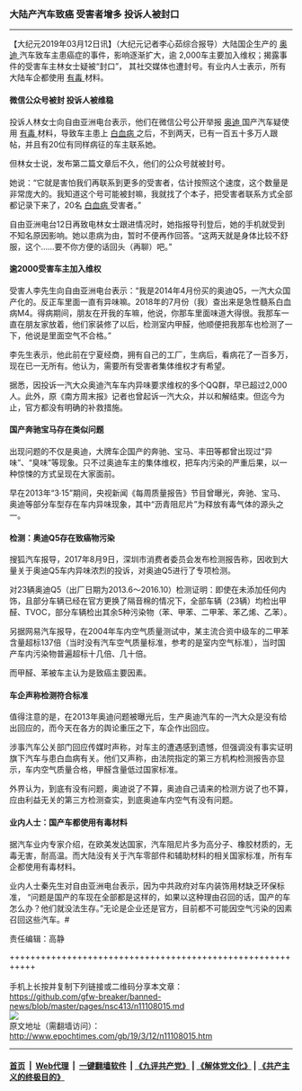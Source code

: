 ### 大陆产汽车致癌 受害者增多 投诉人被封口
------------------------

<p>
 【大纪元2019年03月12日讯】（大纪元记者李心茹综合报导）大陆国企生产的
 <a href="http://www.epochtimes.com/gb/tag/%E5%A5%A5%E8%BF%AA.html">
  奥迪
 </a>
 汽车致车主患癌症的事件，影响逐渐扩大，逾 2,000车主要加入维权；揭露事件的受害车主林女士疑被“封口”， 其社交媒体也遭封号。有业内人士表示，所有大陆车企都使用
 <a href="http://www.epochtimes.com/gb/tag/%E6%9C%89%E6%AF%92.html">
  有毒
 </a>
 材料。
</p>
<h4>
 微信公众号被封 投诉人被维稳
</h4>
<p>
 投诉人林女士向自由亚洲电台表示，他们在微信公号公开举报
 <a href="http://www.epochtimes.com/gb/tag/%E5%A5%A5%E8%BF%AA.html">
  奥迪
 </a>
 国产汽车疑使用
 <a href="http://www.epochtimes.com/gb/tag/%E6%9C%89%E6%AF%92.html">
  有毒
 </a>
 材料，导致车主患上
 <a href="http://www.epochtimes.com/gb/tag/%E7%99%BD%E8%A1%80%E7%97%85.html">
  白血病
 </a>
 之后，不到两天，已有一百五十多万人跟帖，并且有20位有同样病征的车主联系她。
</p>
<p>
 但林女士说，发布第二篇文章后不久，他们的公众号就被封号。
</p>
<p>
 她说：“它就是害怕我们再联系到更多的受害者，估计按照这个速度，这个数量是非常庞大的。我知道这个号可能被封嘛，我就找了个本子，把受害者联系方式全部都记录下来了，20名
 <a href="http://www.epochtimes.com/gb/tag/%E7%99%BD%E8%A1%80%E7%97%85.html">
  白血病
 </a>
 受害者。”
</p>
<p>
 自由亚洲电台12日再致电林女士跟进情况时，她指报导刊登后，她的手机就受到不知名原因影响。她以患病为由，暂时不便再作回答。“这两天就是身体比较不舒服，这个……要不你方便的话回头（再聊）吧。”
</p>
<h4>
 逾2000受害车主加入维权
</h4>
<p>
 受害人李先生向自由亚洲电台表示：“我是2014年4月份买的奥迪Q5，一汽大众国产化的。反正车里面一直有异味嘛。2018年的7月份（我）查出来是急性髓系白血病M4。得病期间，朋友在开我的车嘛，他说，你那车里面味道大得很。我那车一直在朋友家放着，他们家装修了以后，检测室内甲醛，他顺便把我那车也检测了一下，他说是里面空气不合格。”
</p>
<p>
 李先生表示，他此前在宁夏经商，拥有自己的工厂，生病后，看病花了一百多万，现在已一无所有。他认为，需要所有受害者集体维权才有希望。
</p>
<p>
 据悉，因投诉一汽大众奥迪汽车车内异味要求维权的多个QQ群，早已超过2,000人。此外，原《南方周末报》记者也曾起诉一汽大众，并以和解结束。但迄今为止，官方都没有明确的补救措施。
</p>
<h4>
 国产奔驰宝马存在类似问题
</h4>
<p>
 出现问题的不仅是奥迪，大牌车企国产的奔驰、宝马、丰田等都曾出现过“异味”、“臭味”等现象。只不过奥迪车主的集体维权，把车内污染的严重后果，以一种惊悚的方式呈现在大家面前。
</p>
<p>
 早在2013年“3·15”期间，央视新闻《每周质量报告》节目曾曝光，奔驰、宝马、奥迪等部分车型存在车内异味现象，其中“沥青阻尼片”为释放有毒气体的源头之一。
</p>
<h4>
 检测：奥迪Q5存在致癌物污染
</h4>
<p>
 搜狐汽车报导，2017年8月9日，深圳市消费者委员会发布检测报告称，因收到大量关于奥迪Q5车内异味浓烈的投诉，对奥迪Q5进行了专项检测。
</p>
<p>
 对23辆奥迪Q5（出厂日期为2013.6～2016.10）检测证明：即使在未添加任何内饰，且部分车辆已经在官方更换了隔音棉的情况下，全部车辆（23辆）均检出甲醛、TVOC，部分车辆检出其余5种污染物（苯、甲苯、二甲苯、苯乙烯、乙苯）。
</p>
<p>
 另据网易汽车报导，在2004年车内空气质量测试中，某主流合资中级车的二甲苯含量超标137倍（当时没有汽车空气质量标准，参考的是室内空气标准），当时国产车内污染物普遍超标十几倍、几十倍。
</p>
<p>
 而甲醛、苯被车主认为是致癌主要因素。
</p>
<h4>
 车企声称检测符合标准
</h4>
<p>
 值得注意的是，在2013年奥迪问题被曝光后，生产奥迪汽车的一汽大众是没有给出回应的，而今天在各方的舆论重压之下，车企作出回应。
</p>
<p>
 涉事汽车公关部门回应传媒时声称，对车主的遭遇感到遗憾，但强调没有事实证明旗下汽车与患白血病有关。他们又声称，由法院指定的第三方机构检测报告亦显示，车内空气质量合格，甲醛含量低过国家标准。
</p>
<p>
 外界认为，到底有没有问题，奥迪说了不算，奥迪自己请来的检测方说了也不算，应由利益无关的第三方检测查实，到底奥迪车内空气有没有问题。
</p>
<h4>
 业内人士：国产车都使用有毒材料
</h4>
<p>
 据汽车业内专家介绍，在欧美发达国家，汽车阻尼片多为高分子、橡胶材质的，无毒无害，耐高温。而大陆没有关于汽车零部件和辅助材料的相关国家标准，所有车企都使用有毒材料。
</p>
<p>
 业内人士秦先生对自由亚洲电台表示，因为中共政府对车内装饰用材缺乏环保标准， “问题是国产的车现在全部都是这样的，如果以这种理由召回的话，国产的车怎么办？他们就没法生存。”无论是企业还是官方，目前都不可能因空气污染的因素召回这些汽车。#
</p>
<p>
 责任编辑：高静
</p>

+++++++++++++++++++++++++++++++++++++++++++++++++++++++++++<br/><br/>
手机上长按并复制下列链接或二维码分享本文章：<br/>
https://github.com/gfw-breaker/banned-news/blob/master/pages/nsc413/n11108015.md <br/>
<a href='https://github.com/gfw-breaker/banned-news/blob/master/pages/nsc413/n11108015.md'><img src='https://github.com/gfw-breaker/banned-news/blob/master/pages/nsc413/n11108015.md.png'/></a> <br/>
原文地址（需翻墙访问）：http://www.epochtimes.com/gb/19/3/12/n11108015.htm


------------------------
#### [首页](https://github.com/gfw-breaker/banned-news/blob/master/README.md) &nbsp;|&nbsp; [Web代理](https://github.com/labour-camp/helloworld) &nbsp;|&nbsp; [一键翻墙软件](https://github.com/gfw-breaker/nogfw/blob/master/README.md) &nbsp;| [《九评共产党》](https://github.com/gfw-breaker/9ping.md/blob/master/README.md#九评之一评共产党是什么) | [《解体党文化》](https://github.com/gfw-breaker/jtdwh.md/blob/master/README.md) | [《共产主义的终极目的》](https://github.com/gfw-breaker/gczydzjmd.md/blob/master/README.md)

